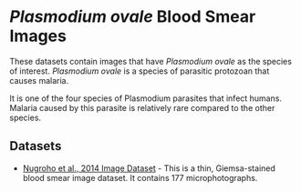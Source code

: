 # _Plasmodium ovale_ Blood Smear Images
These datasets contain images that have _Plasmodium ovale_ as the species of interest. _Plasmodium ovale_ is a species of parasitic protozoan that causes malaria.

It is one of the four species of Plasmodium parasites that infect humans. Malaria caused by this parasite is relatively rare compared to the other species.


## Datasets
+ [Nugroho et al., 2014 Image Dataset](https://itunuisewon.github.io/Malaria_Blood_Film_Images/All_Datasets/Nugroho_et_al.,_2014_Dataset.html) - This is a thin, Giemsa-stained blood smear image dataset. It contains 177 microphotographs.
